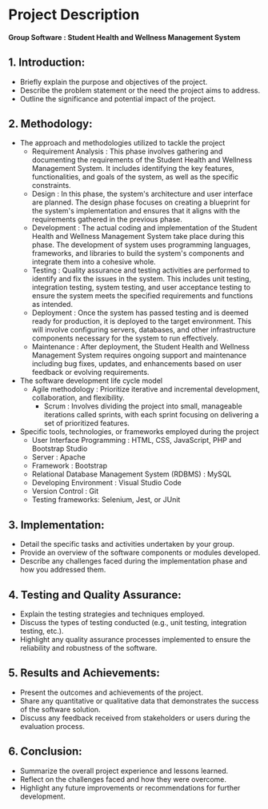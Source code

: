 # Project Description
#### Group Software : Student Health and Wellness Management System


## 1. Introduction:
- Briefly explain the purpose and objectives of the project.
- Describe the problem statement or the need the project aims to address.
- Outline the significance and potential impact of the project.

## 2. Methodology:
- The approach and methodologies utilized to tackle the project
  - Requirement Analysis : This phase involves gathering and documenting the requirements of the Student Health and Wellness Management System. It includes identifying the key features, functionalities, and goals of the system, as well as the specific constraints.
  - Design : In this phase, the system's architecture and user interface are planned. The design phase focuses on creating a blueprint for the system's implementation and ensures that it aligns with the requirements gathered in the previous phase.
  - Development : The actual coding and implementation of the Student Health and Wellness Management System take place during this phase. The development of system uses programming languages, frameworks, and libraries to build the system's components and integrate them into a cohesive whole.
  - Testing : Quality assurance and testing activities are performed to identify and fix the issues in the system. This includes unit testing, integration testing, system testing, and user acceptance testing to ensure the system meets the specified requirements and functions as intended.
  - Deployment : Once the system has passed testing and is deemed ready for production, it is deployed to the target environment. This will involve configuring servers, databases, and other infrastructure components necessary for the system to run effectively.
  - Maintenance : After deployment, the Student Health and Wellness Management System requires ongoing support and maintenance including bug fixes, updates, and enhancements based on user feedback or evolving requirements.
- The software development life cycle model
  - Agile methodology : Prioritize iterative and incremental development, collaboration, and flexibility.
    - Scrum : Involves dividing the project into small, manageable iterations called sprints, with each sprint focusing on delivering a set of prioritized features.
- Specific tools, technologies, or frameworks employed during the project
  - User Interface Programming : HTML, CSS, JavaScript, PHP and Bootstrap Studio
  - Server : Apache
  - Framework : Bootstrap
  - Relational Database Management System (RDBMS) : MySQL
  - Developing Environment : Visual Studio Code
  - Version Control : Git
  - Testing frameworks: Selenium, Jest, or JUnit

## 3. Implementation:
- Detail the specific tasks and activities undertaken by your group.
- Provide an overview of the software components or modules developed.
- Describe any challenges faced during the implementation phase and how you addressed them.

## 4. Testing and Quality Assurance:
- Explain the testing strategies and techniques employed.
- Discuss the types of testing conducted (e.g., unit testing, integration testing, etc.).
- Highlight any quality assurance processes implemented to ensure the reliability and robustness of the software.

## 5. Results and Achievements:
- Present the outcomes and achievements of the project.
- Share any quantitative or qualitative data that demonstrates the success of the software solution.
- Discuss any feedback received from stakeholders or users during the evaluation process.

## 6. Conclusion:
- Summarize the overall project experience and lessons learned.
- Reflect on the challenges faced and how they were overcome.
- Highlight any future improvements or recommendations for further development.
